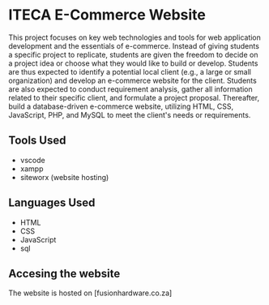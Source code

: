 # ITECA E-Commerce Website
This project focuses on key web technologies and tools for web application development and the essentials
of e-commerce. Instead of giving students a specific project to replicate, students are given the freedom to
decide on a project idea or choose what they would like to build or develop. Students are thus expected to
identify a potential local client (e.g., a large or small organization) and develop an e-commerce website for
the client.
Students are also expected to conduct requirement analysis, gather all information related to their specific
client, and formulate a project proposal. Thereafter, build a database-driven e-commerce website, utilizing
HTML, CSS, JavaScript, PHP, and MySQL to meet the client's needs or requirements.

## Tools Used
* vscode
* xampp
* siteworx (website hosting)

## Languages Used
* HTML
* CSS
* JavaScript
* sql

## Accesing the website
The website is hosted on [fusionhardware.co.za]
